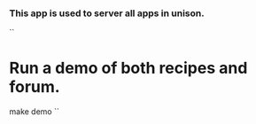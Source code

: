 ### This app is used to server all apps in unison.


``

# Run a demo of both recipes and forum.
make demo
``

